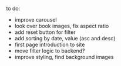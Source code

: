 to do:

- improve carousel
- look over book images, fix aspect ratio
- add reset button for filter
- add sorting by date, value (asc and desc)
- first page introduction to site
- move filter logic to backend?
- improve styling, find background images
